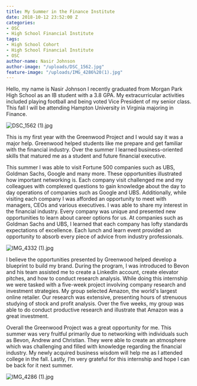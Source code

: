```yaml
---
title: My Summer in the Finance Institute
date: 2018-10-12 23:52:00 Z
categories:
- OSC
- High School Financial Institute
tags:
- High School Cohort
- High School Financial Institute
- OSC
author-name: Nasir Johnson
author-image: "/uploads/DSC_1562.jpg"
feature-image: "/uploads/IMG_4286%20(1).jpg"
---
```


Hello, my name is Nasir Johnson I recently graduated from Morgan Park High School as an IB student with a 3.8 GPA. My extracurricular activities included playing football and being voted Vice President of my senior class. This fall I will be attending Hampton University in Virginia majoring in Finance.

![DSC_1562 (1).jpg](/uploads/DSC_1562%20(1).jpg)

This is my first year with the Greenwood Project and I would say it was a major help. Greenwood helped students like me prepare and get familiar with the financial industry. Over the summer I learned business-oriented skills that matured me as a student and future financial executive. 

This summer I was able to visit Fortune 500 companies such as UBS, Goldman Sachs, Google and many more. These opportunities illustrated how important networking is. Each company visit challenged me and my colleagues with complexed questions to gain knowledge about the day to day operations of companies such as Google and UBS. Additionally, while visiting each company I was afforded an opportunity to meet with managers, CEOs and various executives. I was able to share my interest in the financial industry. Every company was unique and presented new opportunities to learn about career options for us. At companies such as Goldman Sachs and UBS, I learned that each company has lofty standards expectations of excellence. Each lunch and learn event provided an opportunity to absorb every piece of advice from industry professionals.

![IMG_4332 (1).jpg](/uploads/IMG_4332%20(1).jpg)

I believe the opportunities presented by Greenwood helped develop a blueprint to build my brand. During the program, I was introduced to Bevon and his team assisted me to create a LinkedIn account, create elevator pitches, and how to conduct research analysis. While doing this internship we were tasked with a five-week project involving company research and investment strategies. My group selected Amazon, the world's largest online retailer. Our research was extensive, presenting hours of strenuous studying of stock and profit analysis. Over the five weeks, my group was able to do conduct productive research and illustrate that Amazon was a great investment.

Overall the Greenwood Project was a great opportunity for me. This summer was very fruitful primarily due to networking with individuals such as Bevon, Andrew and Christian. They were able to create an atmosphere which was challenging and filled with knowledge regarding the financial industry. My newly acquired business wisdom will help me as I attended college in the fall. Lastly, I’m very grateful for this internship and hope I can be back for it next summer.

![IMG_4286 (1).jpg](/uploads/IMG_4286%20(1).jpg)